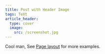 ```yaml
---
title: Post with Header Image
tags: TeXt
article_header:
  type: cover
  image:
    src: /screenshot.jpg
---
```


Cool man, See [Page layout](https://kitian616.github.io/jekyll-TeXt-theme/samples.html#page-layout) for more examples.

<!--more-->
